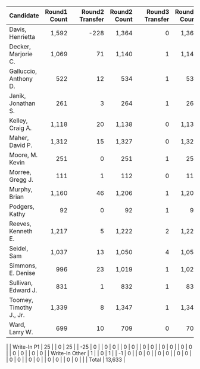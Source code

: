 |               Candidate | Round1 Count |   | Round2 Transfer | Round2 Count |   | Round3 Transfer | Round3 Count |   | Round4 Transfer | Round4 Count |   | Round5 Transfer | Round5 Count |   | Round6 Transfer | Round6 Count |   | Round7 Transfer | Round7 Count |   | Round8 Transfer | Round8 Count |   | Round9 Transfer | Round9 Count |   | Round10 Transfer | Round10 Count |
|:------------------------|-------------:|--:|----------------:|-------------:|--:|----------------:|-------------:|--:|----------------:|-------------:|--:|----------------:|-------------:|--:|----------------:|-------------:|--:|----------------:|-------------:|--:|----------------:|-------------:|--:|----------------:|-------------:|--:|-----------------:|--------------:|
|        Davis, Henrietta |        1,592 |   |            -228 |        1,364 |   |               0 |        1,364 |   |               0 |        1,364 |   |               0 |        1,364 |   |               0 |        1,364 |   |               0 |        1,364 |   |               0 |        1,364 |   |               0 |        1,364 |   |                0 |         1,364 |
|     Decker, Marjorie C. |        1,069 |   |              71 |        1,140 |   |               1 |        1,141 |   |               6 |        1,147 |   |               6 |        1,153 |   |              24 |        1,177 |   |              21 |        1,198 |   |              82 |        1,280 |   |              84 |        1,364 |   |                0 |         1,364 |
|   Galluccio, Anthony D. |          522 |   |              12 |          534 |   |               1 |          535 |   |               0 |          535 |   |               3 |          538 |   |              16 |          554 |   |              12 |          566 |   |            -566 |            0 |   |               0 |            0 |   |                0 |             0 |
|      Janik, Jonathan S. |          261 |   |               3 |          264 |   |               1 |          265 |   |               4 |          269 |   |               7 |          276 |   |            -276 |            0 |   |               0 |            0 |   |               0 |            0 |   |               0 |            0 |   |                0 |             0 |
|        Kelley, Craig A. |        1,118 |   |              20 |        1,138 |   |               0 |        1,138 |   |              11 |        1,149 |   |               7 |        1,156 |   |              18 |        1,174 |   |               7 |        1,181 |   |              47 |        1,228 |   |             114 |        1,342 |   |               22 |         1,364 |
|         Maher, David P. |        1,312 |   |              15 |        1,327 |   |               0 |        1,327 |   |               2 |        1,329 |   |               8 |        1,337 |   |              21 |        1,358 |   |               6 |        1,364 |   |               0 |        1,364 |   |               0 |        1,364 |   |                0 |         1,364 |
|         Moore, M. Kevin |          251 |   |               0 |          251 |   |               1 |          252 |   |              14 |          266 |   |              18 |          284 |   |              23 |          307 |   |            -307 |            0 |   |               0 |            0 |   |               0 |            0 |   |                0 |             0 |
|        Morree, Gregg J. |          111 |   |               1 |          112 |   |               0 |          112 |   |               1 |          113 |   |            -113 |            0 |   |               0 |            0 |   |               0 |            0 |   |               0 |            0 |   |               0 |            0 |   |                0 |             0 |
|           Murphy, Brian |        1,160 |   |              46 |        1,206 |   |               1 |        1,207 |   |               5 |        1,212 |   |               9 |        1,221 |   |              28 |        1,249 |   |              23 |        1,272 |   |              35 |        1,307 |   |              57 |        1,364 |   |                0 |         1,364 |
|          Podgers, Kathy |           92 |   |               0 |           92 |   |               1 |           93 |   |             -93 |            0 |   |               0 |            0 |   |               0 |            0 |   |               0 |            0 |   |               0 |            0 |   |               0 |            0 |   |                0 |             0 |
|      Reeves, Kenneth E. |        1,217 |   |               5 |        1,222 |   |               2 |        1,224 |   |               8 |        1,232 |   |               7 |        1,239 |   |              16 |        1,255 |   |              57 |        1,312 |   |              52 |        1,364 |   |               0 |        1,364 |   |                0 |         1,364 |
|             Seidel, Sam |        1,037 |   |              13 |        1,050 |   |               4 |        1,054 |   |              16 |        1,070 |   |               6 |        1,076 |   |              36 |        1,112 |   |              43 |        1,155 |   |              20 |        1,175 |   |             173 |        1,348 |   |               16 |         1,364 |
|      Simmons, E. Denise |          996 |   |              23 |        1,019 |   |               1 |        1,020 |   |              10 |        1,030 |   |               7 |        1,037 |   |              11 |        1,048 |   |              35 |        1,083 |   |              72 |        1,155 |   |             209 |        1,364 |   |                0 |         1,364 |
|     Sullivan, Edward J. |          831 |   |               1 |          832 |   |               1 |          833 |   |               4 |          837 |   |               8 |          845 |   |               9 |          854 |   |              11 |          865 |   |             121 |          986 |   |              52 |        1,038 |   |           -1,038 |             0 |
| Toomey, Timothy J., Jr. |        1,339 |   |               8 |        1,347 |   |               1 |        1,348 |   |               2 |        1,350 |   |              10 |        1,360 |   |               4 |        1,364 |   |               0 |        1,364 |   |               0 |        1,364 |   |               0 |        1,364 |   |                0 |         1,364 |
|          Ward, Larry W. |          699 |   |              10 |          709 |   |               0 |          709 |   |               4 |          713 |   |               5 |          718 |   |              33 |          751 |   |              55 |          806 |   |              29 |          835 |   |            -835 |            0 |   |                0 |             0 |
|
|             Write-In P1 |           25 |   |               0 |           25 |   |             -25 |            0 |   |               0 |            0 |   |               0 |            0 |   |               0 |            0 |   |               0 |            0 |   |               0 |            0 |   |               0 |            0 |   |                0 |             0 |
|          Write-In Other |            1 |   |               0 |            1 |   |              -1 |            0 |   |               0 |            0 |   |               0 |            0 |   |               0 |            0 |   |               0 |            0 |   |               0 |            0 |   |               0 |            0 |   |                0 |             0 |
|
|                   Total |       13,633 |
